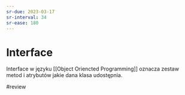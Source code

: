 ```yaml
---
sr-due: 2023-03-17
sr-interval: 34
sr-ease: 180
---
```


# Interface

Interface w języku [[Object Oriencted Programming]] oznacza zestaw metod i atrybutów jakie dana klasa udostępnia.

#review